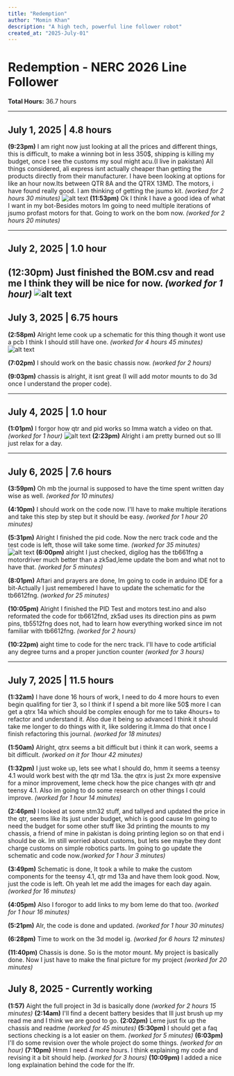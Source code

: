 ```yaml
---
title: "Redemption"
author: "Momin Khan"
description: "A high tech, powerful line follower robot"
created_at: "2025-July-01"
---
```


# Redemption - NERC 2026 Line Follower

**Total Hours:** 36.7 hours

---

## July 1, 2025 | 4.8 hours

**(9:23pm)** I am right now just looking at all the prices and different things, this is difficult, to make a winning bot in less 350$, shipping is killing my budget, once I see the customs my soul might acu.(I live in pakistan) All things considered, ali express isnt actually cheaper than getting the products directly from their manufacturer. I have been looking at options for like an hour now.Its between QTR 8A and the QTRX 13MD. The motors, i have found really good. I am thinking of getting the jsumo kit. *(worked for 2 hours 30 minutes)*
![alt text](Journal-pics/image.png)
**(11:53pm)** Ok I think I have a good idea of what I want in my bot-Besides motors Im going to need multiple iterations of jsumo profast motors for that. Going to work on the bom now. *(worked for 2 hours 20 minutes)*

---

## July 2, 2025 | 1.0 hour  

**(12:30pm)** Just finished the BOM.csv and read me I think they will be nice for now. *(worked for 1 hour)*
![alt text](Journal-pics/image-2.png)
---

## July 3, 2025 | 6.75 hours

**(2:58pm)** Alright leme cook up a schematic for this thing though it wont use a pcb I think I should still have one. *(worked for 4 hours 45 minutes)*![alt text](Journal-pics/image-1.png)

**(7:02pm)** I should work on the basic chassis now. *(worked for 2 hours)*

**(9:03pm)** chassis is alright, it isnt great (I will add motor mounts to do 3d once I understand the proper code).

---

## July 4, 2025 | 1.0 hour

**(1:01pm)** I forgor how qtr and pid works so Imma watch a video on that. *(worked for 1 hour)*
![alt text](Journal-pics/image-3.png)
**(2:23pm)** Alright i am pretty burned out so Ill just relax for a day.

---

## July 6, 2025 | 7.6 hours

**(3:59pm)** Oh mb the journal is supposed to have the time spent written day wise as well. *(worked for 10 minutes)*

**(4:10pm)** I should work on the code now. I'll have to make multiple iterations and take this step by step but it should be easy. *(worked for 1 hour 20 minutes)*

**(5:31pm)** Alright I finished the pid code. Now the nerc track code and the test code is left, those will take some time. *(worked for 35 minutes)*
![alt text](Journal-pics/image-4.png)
**(6:00pm)** alright I just checked, digilog has the tb661fng a motordriver much better than a zk5ad,leme update the bom and what not to have that. *(worked for 5 minutes)*

**(8:01pm)** Aftari and prayers are done, Im going to code in arduino IDE for a bit-Actually I just remembered I have to update the schematic for the tb6612fng. *(worked for 25 minutes)*

**(10:05pm)** Alright I finished the PID Test and motors test.ino and also reformated the code for tb6612fnd, zk5ad uses its direction pins as pwm pins, tb5512fng does not, had to learn how everything worked since im not familiar with tb6612fng. *(worked for 2 hours)*

**(10:22pm)** aight time to code for the nerc track. I'll have to code artificial any degree turns and a proper junction counter *(worked for 3 hours)*

---

## July 7, 2025 | 11.5 hours

**(1:32am)** I have done 16 hours of work, I need to do 4 more hours to even begin qualifing for tier 3, so I think if I spend a bit more like 50$ more I can get a qtrx 14a which should be complex enough for me to take 4hours+ to refactor and understand it. Also due it being so advanced I think it should take me longer to do things with it, like soldering it.Imma do that once I finish refactoring this journal.
*(worked for 18 minutes)*

**(1:50am)** Alright, qtrx seems a bit difficult but i think it can work, seems a bit difficult.
*(worked on it for 1hour 42 minutes)*

**(1:32pm)** I just woke up, lets see what I should do, hmm it seems a teensy 4.1 would work best with the qtr md 13a. the qtrx is just 2x more expensive for a minor improvement, leme check how the pice changes with qtr and teensy 4.1. Also im going to do some research on other things I could improve.
*(worked for 1 hour 14 minutes)*

**(2:46pm)** I looked at some stm32 stuff, and tallyed and updated the price in the qtr, seems like its just under budget, which is good cause Im going to need the budget for some other stuff like 3d printing the mounts to my chassis, a friend of mine in pakistan is doing printing legion so on that end i should be ok. Im still worried about customs, but lets see maybe they dont charge customs on simple robotics parts. Im going to go update the schematic and code now.*(worked for 1 hour 3 minutes)*

**(3:49pm)** Schematic is done, It took a while to make the custom components for the teensy 4.1, qtr md 13a and have them look good. Now, just the code is left. Oh yeah let me add the images for each day again. *(worked for 16 minutes)*

**(4:05pm)** Also I forogor to add links to my bom leme do that too. *(worked for 1 hour 16 minutes)*

**(5:21pm)** Alr, the code is done and updated. *(worked for 1 hour 30 minutes)*

**(6:28pm)** Time to work on the 3d model ig. *(worked for 6 hours 12 minutes)*

**(11:40pm)** Chassis is done. So is the motor mount. My project is basically done. Now I just have to make the final picture for my project *(worked for 20 minutes)*

## July 8, 2025 - Currently working

**(1:57)** Aight the full project in 3d is basically done *(worked for 2 hours 15 minutes)*
**(2:14am)** I'll find a decent battery besides that Ill just brush up my read me and I think we are good to go.
**(2:02pm)** Leme just fix up the chassis and readme *(worked for 45 minutes)*
**(5:30pm)** I should get a faq sections checking is a lot easier on them. *(worked for 5 minutes)*
**(6:03pm)** I'll do some revision over the whole project do some things. *(worked for an hour)*
**(7:10pm)** Hmm I need 4 more hours. I think explaining my code and revising it a bit should help. *(worked for 3 hours)*
**(10:09pm)** I added a nice long explaination behind the code for the lfr.